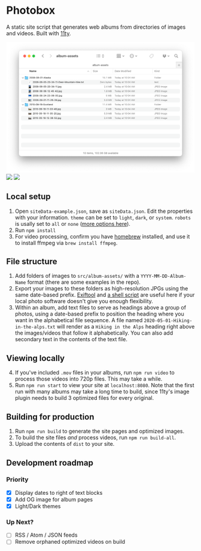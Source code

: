 # Photobox

A static site script that generates web albums from directories of images and videos. Built with [11ty](https://www.11ty.dev).

![](screenshots/folder.png)
![](screenshots/album1.png)
![](screenshots/album2.png)

## Local setup

1. Open `siteData-example.json`, save as `siteData.json`. Edit the properties with your information. `theme` can be set to `light`, `dark`, or `system`. `robots` is usally set to `all` or `none` ([more options here](https://yoast.com/robots-meta-tags/)).
2. Run `npm install`
3. For video processing, confirm you have [homebrew](https://brew.sh) installed, and use it to install ffmpeg via `brew install ffmpeg`.

## File structure

1. Add folders of images to `src/album-assets/` with a `YYYY-MM-DD-Album-Name` format (there are some examples in the repo).
2. Export your images to these folders as high-resolution JPGs using the same date-based prefix. [Exiftool](https://exiftool.org) and [a shell script](https://gist.github.com/jmuspratt/3680d45b0c12f8b32093) are useful here if your local photo software doesn't give you enough flexibility.
3. Within an album, add text files to serve as headings above a group of photos, using a date-based prefix to position the heading where you want in the alphabetical file sequence. A file named `2020-05-01-Hiking-in-the-alps.txt` will render as a `Hiking in the Alps` heading right above the images/videos that follow it alphabetically. You can also add secondary text in the contents of the text file.

## Viewing locally

4. If you've included `.mov` files in your albums, run `npm run video` to process those videos into 720p files. This may take a while.
5. Run `npm run start` to view your site at `localhost:8080`. Note that the first run with many albums may take a long time to build, since 11ty's image plugin needs to build 3 optimized files for every original.

## Building for production

1. Run `npm run build` to generate the site pages and optimized images.
2. To build the site files _and_ process videos, run `npm run build-all`.
3. Upload the contents of `dist` to your site.

## Development roadmap

### Priority

- [x] Display dates to right of text blocks
- [x] Add OG image for album pages
- [x] Light/Dark themes

### Up Next?

- [ ] RSS / Atom / JSON feeds
- [ ] Remove orphaned optimized videos on build
